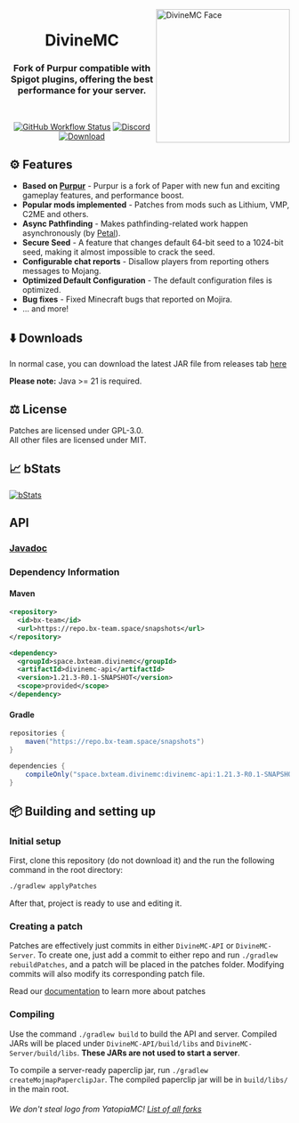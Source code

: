 <img src="https://github.com/DivineMC/DivineMC/assets/76615486/12e5dfef-b2cb-4fe6-8587-342f0d116d23" height="240" alt="DivineMC Face" align="right">

<div align="center">
  <h1>DivineMC</h1>
  <h3>Fork of Purpur compatible with Spigot plugins, offering the best performance for your server.</h3>
  <br>
  
  [![GitHub Workflow Status](https://img.shields.io/github/actions/workflow/status/DivineMC/DivineMC/build.yml?logo=GoogleAnalytics&logoColor=ffffff&style=for-the-badge)](https://github.com/DivineMC/DivineMC/actions)
  [![Discord](https://img.shields.io/discord/931595732752953375?color=5865F2&label=discord&style=for-the-badge)](https://discord.gg/p7cxhw7E2M)
  [![Download](https://img.shields.io/github/downloads/DivineMC/DivineMC/total?style=for-the-badge)](https://github.com/DivineMC/DivineMC/releases/latest)
</div>

## ⚙️ Features

- **Based on [Purpur](https://github.com/PurpurMC/Purpur)** - Purpur is a fork of Paper with new fun and exciting gameplay features, and performance boost.
- **Popular mods implemented** - Patches from mods such as Lithium, VMP, C2ME and others.
- **Async Pathfinding** - Makes pathfinding-related work happen asynchronously (by [Petal](https://github.com/Bloom-host/Petal)).
- **Secure Seed** - A feature that changes default 64-bit seed to a 1024-bit seed, making it almost impossible to crack the seed.
- **Configurable chat reports** - Disallow players from reporting others messages to Mojang.
- **Optimized Default Configuration** - The default configuration files is optimized.
- **Bug fixes** - Fixed Minecraft bugs that reported on Mojira.
- ... and more!

## ⬇️ Downloads

In normal case, you can download the latest JAR file from releases tab [here](https://github.com/DivineMC/DivineMC/releases/latest)

**Please note:** Java >= 21 is required.

## ⚖️ License
Patches are licensed under GPL-3.0.  
All other files are licensed under MIT.

## 📈 bStats

[![bStats](https://bstats.org/signatures/server-implementation/DivineMC.svg)](https://bstats.org/plugin/server-implementation/DivineMC)

## API
### [Javadoc](https://repo.bx-team.space/javadoc/snapshots/space/bxteam/divinemc/divinemc-api/1.21.3-R0.1-SNAPSHOT)

### Dependency Information

#### Maven
```xml
<repository>
  <id>bx-team</id>
  <url>https://repo.bx-team.space/snapshots</url>
</repository>
```
```xml
<dependency>
  <groupId>space.bxteam.divinemc</groupId>
  <artifactId>divinemc-api</artifactId>
  <version>1.21.3-R0.1-SNAPSHOT</version>
  <scope>provided</scope>
</dependency>
```

#### Gradle
```groovy
repositories {
    maven("https://repo.bx-team.space/snapshots")
}
```
```groovy
dependencies {
    compileOnly("space.bxteam.divinemc:divinemc-api:1.21.3-R0.1-SNAPSHOT")
}
```

## 📦 Building and setting up
### Initial setup
First, clone this repository (do not download it) and the run the following command in the root directory:
```bash
./gradlew applyPatches
```
After that, project is ready to use and editing it.

### Creating a patch
Patches are effectively just commits in either `DivineMC-API` or `DivineMC-Server`. To create one, just add a commit to either repo and run `./gradlew rebuildPatches`, and a patch will be placed in the patches folder. Modifying commits will also modify its corresponding patch file.

Read our [documentation](https://docs.bx-team.space/divinemc/dev/contributing) to learn more about patches

### Compiling
Use the command `./gradlew build` to build the API and server. Compiled JARs will be placed under `DivineMC-API/build/libs` and `DivineMC-Server/build/libs`. **These JARs are not used to start a server**.

To compile a server-ready paperclip jar, run `./gradlew createMojmapPaperclipJar`. The compiled paperclip jar will be in `build/libs/` in the main root.

###### We don't steal logo from YatopiaMC! [List of all forks](https://gist.github.com/NONPLAYT/48742353af8ae36bcef5d1c36de9730a)

